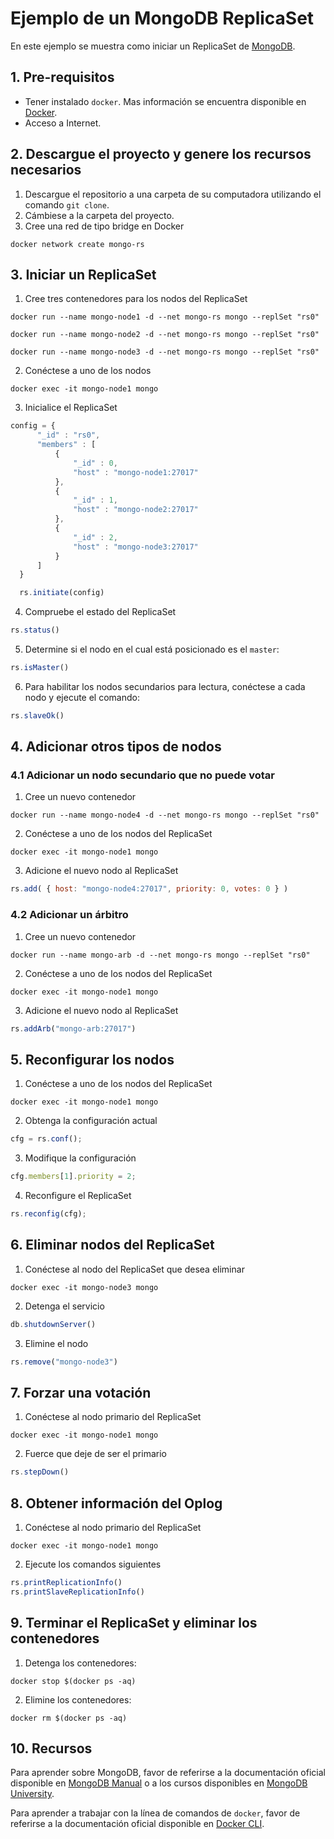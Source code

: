 # Ejemplo de un MongoDB ReplicaSet

En este ejemplo se muestra como iniciar un ReplicaSet de [MongoDB](https://www.mongodb.com/).


## 1. Pre-requisitos

* Tener instalado `docker`. Mas información se encuentra disponible en [Docker](https://www.docker.com/community-edition).
* Acceso a Internet.


## 2. Descargue el proyecto y genere los recursos necesarios

1. Descargue el repositorio a una carpeta de su computadora utilizando el comando `git clone`.
2. Cámbiese a la carpeta del proyecto.
3. Cree una red de tipo bridge en Docker

`docker network create mongo-rs`


## 3. Iniciar un ReplicaSet

1. Cree tres contenedores para los nodos del ReplicaSet

`docker run --name mongo-node1 -d --net mongo-rs mongo --replSet "rs0"`

`docker run --name mongo-node2 -d --net mongo-rs mongo --replSet "rs0"`

`docker run --name mongo-node3 -d --net mongo-rs mongo --replSet "rs0"`

2. Conéctese a uno de los nodos

`docker exec -it mongo-node1 mongo`

3. Inicialice el ReplicaSet

```js
config = {
      "_id" : "rs0",
      "members" : [
          {
              "_id" : 0,
              "host" : "mongo-node1:27017"
          },
          {
              "_id" : 1,
              "host" : "mongo-node2:27017"
          },
          {
              "_id" : 2,
              "host" : "mongo-node3:27017"
          }
      ]
  }

  rs.initiate(config)
  ```

4. Compruebe el estado del ReplicaSet

```js
rs.status()
````


5. Determine si el nodo en el cual está posicionado es el `master`:

```js
rs.isMaster()
```

6. Para habilitar los nodos secundarios para lectura, conéctese a cada nodo y ejecute el comando:

```js
rs.slaveOk()
``` 


## 4. Adicionar otros tipos de nodos

### 4.1 Adicionar un nodo secundario que no puede votar

1. Cree un nuevo contenedor

`docker run --name mongo-node4 -d --net mongo-rs mongo --replSet "rs0"`

2. Conéctese a uno de los nodos del ReplicaSet

`docker exec -it mongo-node1 mongo`

3. Adicione el nuevo nodo al ReplicaSet

```js
rs.add( { host: "mongo-node4:27017", priority: 0, votes: 0 } )
```

### 4.2 Adicionar un árbitro

1. Cree un nuevo contenedor

`docker run --name mongo-arb -d --net mongo-rs mongo --replSet "rs0"`

2. Conéctese a uno de los nodos del ReplicaSet

`docker exec -it mongo-node1 mongo`

3. Adicione el nuevo nodo al ReplicaSet

```js
rs.addArb("mongo-arb:27017")
```


## 5. Reconfigurar los nodos

1. Conéctese a uno de los nodos del ReplicaSet

`docker exec -it mongo-node1 mongo`

2. Obtenga la configuración actual

```js
cfg = rs.conf();
```

3. Modifique la configuración

```js
cfg.members[1].priority = 2;
```

4. Reconfigure el ReplicaSet

```js
rs.reconfig(cfg);
```


## 6. Eliminar nodos del ReplicaSet

1. Conéctese al nodo del ReplicaSet que desea eliminar

`docker exec -it mongo-node3 mongo`

2. Detenga el servicio

```js
db.shutdownServer()
```

3. Elimine el nodo

```js
rs.remove("mongo-node3")
```

## 7. Forzar una votación

1. Conéctese al nodo primario del ReplicaSet

`docker exec -it mongo-node1 mongo`

2. Fuerce que deje de ser el primario

```js
rs.stepDown()
```


## 8. Obtener información del Oplog

1. Conéctese al nodo primario del ReplicaSet

`docker exec -it mongo-node1 mongo`

2. Ejecute los comandos siguientes

```js
rs.printReplicationInfo()
rs.printSlaveReplicationInfo()
```


## 9. Terminar el ReplicaSet y eliminar los contenedores

1. Detenga los contenedores:

`docker stop $(docker ps -aq)`

2. Elimine los contenedores:

`docker rm $(docker ps -aq)`



## 10. Recursos

Para aprender sobre MongoDB, favor de referirse a la documentación oficial disponible en [MongoDB Manual](https://docs.mongodb.com/manual/) o a los cursos disponibles en [MongoDB University](https://university.mongodb.com/).

Para aprender a trabajar con la línea de comandos de `docker`, favor de referirse a la documentación oficial disponible en [Docker CLI](https://docs.docker.com/engine/reference/commandline/cli/).
